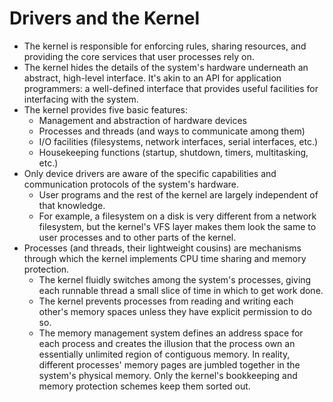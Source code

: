 # Drivers and the Kernel
- The kernel is responsible for enforcing rules, sharing resources, and providing the core services that user processes rely on.
- The kernel hides the details of the system's hardware underneath an abstract, high-level interface. It's akin to an API for application programmers: a well-defined interface that provides useful facilities for interfacing with the system.
- The kernel provides five basic features:
  - Management and abstraction of hardware devices
  - Processes and threads (and ways to communicate among them)
  - I/O facilities (filesystems, network interfaces, serial interfaces, etc.)
  - Housekeeping functions (startup, shutdown, timers, multitasking, etc.)
- Only device drivers are aware of the specific capabilities and communication protocols of the system's hardware.
  - User programs and the rest of the kernel are largely independent of that knowledge.
  - For example, a filesystem on a disk is very different from a network filesystem, but the kernel's VFS layer makes them look the same to user processes and to other parts of the kernel.
- Processes (and threads, their lightweight cousins) are mechanisms through which the kernel implements CPU time sharing and memory protection.
  - The kernel fluidly switches among the system's processes, giving each runnable thread a small slice of time in which to get work done.
  - The kernel prevents processes from reading and writing each other's memory spaces unless they have explicit permission to do so.
  - The memory management system defines an address space for each process and creates the illusion that the process own an essentially unlimited region of contiguous memory. In reality, different processes' memory pages are jumbled together in the system's physical memory. Only the kernel's bookkeeping and memory protection schemes keep them sorted out.
